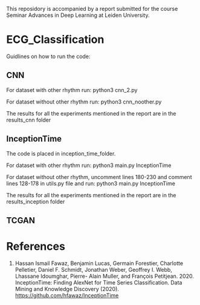 This reposidory is accompanied by a report submitted for the course Seminar Advances in Deep Learning at Leiden University.

# ECG_Classification
Guidlines on how to run the code:

## CNN

For dataset with other rhythm run:  python3 cnn_2.py 

For dataset without other rhythm run:  python3 cnn_noother.py

The results for all the experiments mentioned in the report are in the results_cnn folder

## InceptionTime
The code is placed in inception_time_folder.

For dataset with other rhythm run:  python3 main.py InceptionTime

For dataset without other rhythm, uncomment lines 180-230 and comment lines 128-178 in utils.py file and run:  python3 main.py InceptionTime

The results for all the experiments mentioned in the report are in the results_inception folder

## TCGAN


# References
1. Hassan Ismail Fawaz, Benjamin Lucas, Germain Forestier, Charlotte Pelletier,
Daniel F. Schmidt, Jonathan Weber, Geoffrey I. Webb, Lhassane Idoumghar, Pierre-
Alain Muller, and François Petitjean. 2020. InceptionTime: Finding AlexNet for
Time Series Classification. Data Mining and Knowledge Discovery (2020). https://github.com/hfawaz/InceptionTime
